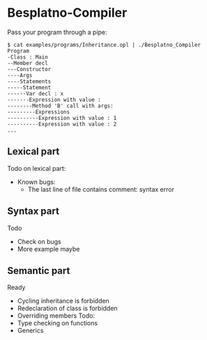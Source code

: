 # Besplatno-Compiler

Pass your program through a pipe:
```
$ cat examples/programs/Inheritance.opl | ./Besplatno_Compiler 
Program
-Class : Main
--Member decl
---Constructor
----Args
----Statements
-----Statement
------Var decl : x
-------Expression with value : 
--------Method 'B' call with args:
---------Expressions
----------Expression with value : 1
----------Expression with value : 2
...
```

## Lexical part

Todo on lexical part:
* Known bugs:
  * The last line of file contains comment: syntax error

## Syntax part
Todo
* Check on bugs
* More example maybe

## Semantic part
Ready
* Cycling inheritance is forbidden
* Redeclaration of class is forbidden
* Overriding members
Todo:
* Type checking on functions
* Generics
